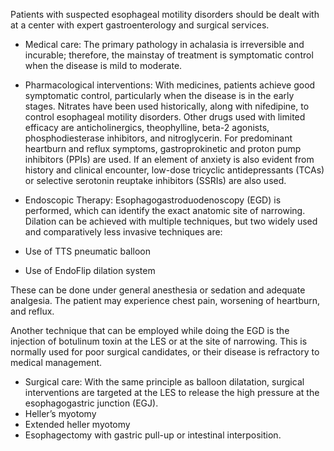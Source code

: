 Patients with suspected esophageal motility disorders should be dealt with at a center with expert gastroenterology and surgical services.

- Medical care: The primary pathology in achalasia is irreversible and incurable; therefore, the mainstay of treatment is symptomatic control when the disease is mild to moderate.
- Pharmacological interventions: With medicines, patients achieve good symptomatic control, particularly when the disease is in the early stages. Nitrates have been used historically, along with nifedipine, to control esophageal motility disorders. Other drugs used with limited efficacy are anticholinergics, theophylline, beta-2 agonists, phosphodiesterase inhibitors, and nitroglycerin. For predominant heartburn and reflux symptoms, gastroprokinetic and proton pump inhibitors (PPIs) are used. If an element of anxiety is also evident from history and clinical encounter, low-dose tricyclic antidepressants (TCAs) or selective serotonin reuptake inhibitors (SSRIs) are also used.
- Endoscopic Therapy: Esophagogastroduodenoscopy (EGD) is performed, which can identify the exact anatomic site of narrowing. Dilation can be achieved with multiple techniques, but two widely used and comparatively less invasive techniques are:

- Use of TTS pneumatic balloon
- Use of EndoFlip dilation system

These can be done under general anesthesia or sedation and adequate analgesia. The patient may experience chest pain, worsening of heartburn, and reflux.

Another technique that can be employed while doing the EGD is the injection of botulinum toxin at the LES or at the site of narrowing. This is normally used for poor surgical candidates, or their disease is refractory to medical management.

- Surgical care: With the same principle as balloon dilatation, surgical interventions are targeted at the LES to release the high pressure at the esophagogastric junction (EGJ).
- Heller’s myotomy
- Extended heller myotomy
- Esophagectomy with gastric pull-up or intestinal interposition.
